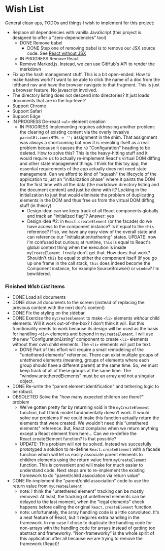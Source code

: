 # Wish List

General clean ups, TODOs and things I wish to implement for this project:

* Replace all dependencies with vanilla JavaScript (this project is designed to offer a "zero-dependencies" tool)
   * DONE Remove babel
     * DONE Step one of removing babel is to remove our JSX source code. See [React without JSX](https://reactjs.org/docs/react-without-jsx.html) 
   * IN PROGRESS Remove React
   * Remove Marked.js. Instead, we can use GitHub's API to render the markdown
* Fix up the hash management stuff. This is a bit open-ended. How to make hashes work? I want to be able to click the
  name of a doc from the lefthand nav and have the browser navigate to that fragment. This is just a browser feature. No
  javascript involved.
* The directory listing does not descend into directories? It just loads documents that are in the top-level?
* Support Chrome
* Support Safari
* Support Edge
* IN PROGRESS De-react `<ul>` element creation
  * IN PROGRESS Implementing requires addressing another problem: the clearing of existing content via the overly invasive
    `parentEl.innerHTML = '';` assignment in the shim. That assignment was always a shortcoming but now it is revealing
    itself as a real problem because it causes the `h3` "Configuration" heading to be deleted. How to solve this? This
    is the heavy-hitting stuff and it would require us to actually re-implement React's virtual DOM diffing and other
    state management things. I think for this toy app, the essential requirements of the app actually does not need
    state management. Can we afford to kind of "squash" the lifecycle of the application to just an "initialization phase"
    where it paints the DOM for the first time with all the data (the markdown directory listing and the document content)
    and just be done with it? Locking in the initialization to just that would eliminate the problem of duplicating elements
    in the DOM and thus free us from the virtual DOM diffing stuff (in theory)
      * Design idea: can we keep track of all React components globally and track an "initialized flag"? Answer: yes
      * Design idea #2: in `React.createElement` (or the facade) do we have access to the component instance? Is it
        equal to the `this` reference? If so, we have any easy view of the overall state and can reference our
        "initialization/tethering" states. UPDATE: now I'm confused but curious; at runtime, `this` is equal to React's
        global context thing when the execution is inside `myCreateElement`. I really don't get that. How does that work?
        Shouldn't `this` be equal to either the component itself (if you go up one frame in the call stack, `this` does indeed
        become the Component instance, for example SourceBrowser) or `window`? I'm bewildered. 
### Finished *Wish List* items

* DONE Load all documents
* DONE draw all documents to the screen (instead of replacing the previous content with the next doc's content)
* DONE Fix the styling on the sidebar
* DONE Exercise the `myCreateElement` to make `<li>` elements *without* child elements. Will it work out-of-the-box? I don't
  think it will. But this functionality needs to work because its design will be used as the basis for handling `<div>`
  elements and beyond in `myCreateElement`. I will use the new "ConfigurationListing" component to create `<li>` 
  elements without their own child elements. The `<li>` elements will just be text.
    * DONE Part of this effort will require a small remodeling of the "untethered elements" reference. There can exist
      multiple groups of untethered elements (meaning, groups of elements where each group should have a different parent)
      at the same time. So, we must keep track of all of these groups at the same time. The "window.untetheredElements"
      must be an array and not a singular object.
* DONE Re-write the "parent element identification" and tethering logic to be robust. 
* OBSOLETED Solve the "how many expected children are there?" problem
  * We've gotten pretty far by returning void in the `myCreateElement` function, but I think model fundamentally doesn't
    work. It would solve our problems if we could make this function actually return the elements that were created.
    We wouldn't need this "untethered elements" reference. But, React complains when we return anything except a React
    element from here... Can we re-define the React.createElement function? Is that possible?
  * UPDATE: This problem will *not* be solved. Instead we succesfully prototyped a solution to re-define `React.createElement`
    with a facade function which will let us easily associate parent elements to children elements using the return
    value from `myCreateElement` function. This is convenient and will make for much easier to understand code. Next steps
    are to re-implement the existing framework to do "parent/child association via return value"
* DONE Re-implement the "parent/child association" code to use the return value from `myCreateElement`
  * note: I think the "untethered element" tracking can be mostly removed. At least, the tracking of untethered elements
    can be delayed to the last moment, when the "legal elements" check happens before calling the original
    `React.createElement` function. 
  * note: unfortunately, the array handling code is a little convoluted. It's a neat feature of React, but it requires extra
    handling in the framework. In my case I chose to duplicate the handling code for non-arrays with the handling code
    for arrays instead of getting too abstract and frameworky. "Non-frameworky" is the whole spirit of this application
    after all because we are trying to remove the framework (React)!
